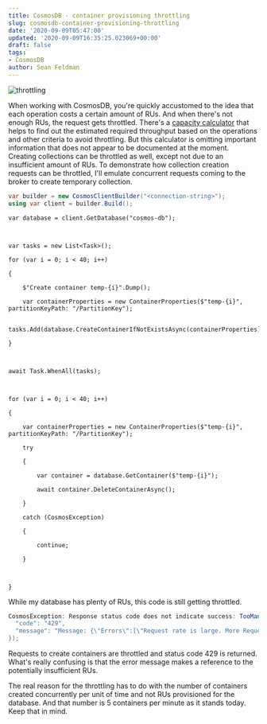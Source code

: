 ```yaml
---
title: CosmosDB - container provisioning throttling
slug: cosmosdb-container-provisioning-throttling
date: '2020-09-09T05:47:00'
updated: '2020-09-09T16:35:25.023069+00:00'
draft: false
tags:
- CosmosDB
author: Sean Feldman
---
```

![throttling][1]

When working with CosmosDB, you're quickly accustomed to the idea that each operation costs a certain amount of RUs. And when there's not enough RUs, the request gets throttled. There's a [capacity calculator][2] that helps to find out the estimated required throughput based on the operations and other criteria to avoid throttling. But this calculator is omitting important information that does not appear to be documented at the moment. Creating collections can be throttled as well, except not due to an insufficient amount of RUs. To demonstrate how collection creation requests can be throttled, I'll emulate concurrent requests coming to the broker to create temporary collection.

```csharp
var builder = new CosmosClientBuilder("<connection-string>");
using var client = builder.Build();
```
	var database = client.GetDatabase("cosmos-db");

	var tasks = new List<Task>();
	for (var i = 0; i < 40; i++)
	{
		$"Create container temp-{i}".Dump();
		var containerProperties = new ContainerProperties($"temp-{i}", partitionKeyPath: "/PartitionKey");
		tasks.Add(database.CreateContainerIfNotExistsAsync(containerProperties));
	}
	
	await Task.WhenAll(tasks);

	for (var i = 0; i < 40; i++)
	{
		var containerProperties = new ContainerProperties($"temp-{i}", partitionKeyPath: "/PartitionKey");
		try
		{
			var container = database.GetContainer($"temp-{i}");
			await container.DeleteContainerAsync();
		}
		catch (CosmosException)
		{
			continue;
		}
		
	}

While my database has plenty of RUs, this code is still getting throttled.

```csharp
CosmosException: Response status code does not indicate success: TooManyRequests (429); Substatus: 3200; ActivityId: e5797480-8cda-4123-b721-5731560c7669; Reason: ({
  "code": "429",
  "message": "Message: {\"Errors\":[\"Request rate is large. More Request Units may be needed, so no changes were made. Please retry this request later. Learn more: http://aka.ms/cosmosdb-error-429\"]}\r\nActivityId: e5797480-8cda-4123-b721-5731560c7669, Request URI: /apps/ba11a36b-ba48-43cf-bfd9-7b2c8cf533da/services/a3491e68-7504-441b-a03f-d6a4acfe8b5e/partitions/d0e40c30-0561-42b5-badc-86a05e4aebf2/replicas/132440638817019063p, RequestStats: , SDK: Microsoft.Azure.Documents.Common/2.11.0"
});
```
Requests to create containers are throttled and status code 429 is returned. What's really confusing is that the error message makes a reference to the potentially insufficient RUs.

The real reason for the throttling has to do with the number of containers created concurrently per unit of time and not RUs provisioned for the database. And that number is 5 containers per minute as it stands today. Keep that in mind. 


[1]: https://aspblogs.blob.core.windows.net:443/media/sfeldman/2020/cosmosdb%20-%20collections%20rate%20limitting/speed.limit.jpg
[2]: https://cosmos.azure.com/capacitycalculator/
